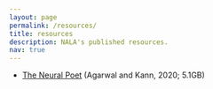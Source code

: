 ```yaml
---
layout: page
permalink: /resources/
title: resources
description: NALA's published resources.
nav: true
---
```


<ul>
<li> <a target="_blank" href="https://drive.google.com/file/d/1nrv_SoabDf0t4j3UDDBfA_YYvRmv1NOG/view?usp=sharing">The Neural Poet</a> (Agarwal and Kann, 2020; 5.1GB)

